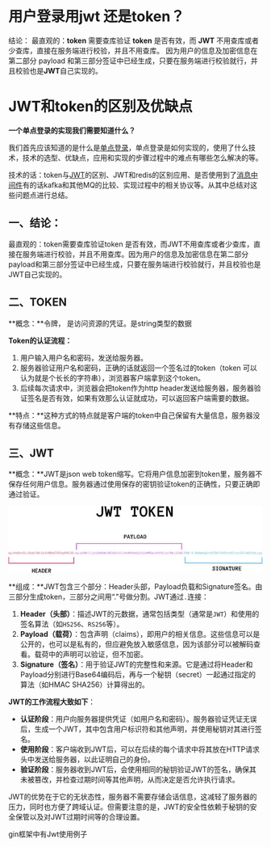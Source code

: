 # 用户登录用jwt 还是token？

结论： 最直观的：**token** 需要查库验证 **token** 是否有效，而 **JWT** 不用查库或者少查库，直接在服务端进行校验，并且不用查库。 因为用户的信息及加密信息在第二部分 payload 和第三部分签证中已经生成，只要在服务端进行校验就行，并且校验也是**JWT**自己实现的。

# JWT和token的区别及优缺点

**一个单点登录的实现我们需要知道什么？**

我们首先应该知道的是什么是[单点登录](https://so.csdn.net/so/search?q=单点登录&spm=1001.2101.3001.7020)，单点登录是如何实现的，使用了什么技术，技术的选型、优缺点，应用和实现的步骤过程中的难点有哪些怎么解决的等。

技术的话：token与[JWT](https://so.csdn.net/so/search?q=JWT&spm=1001.2101.3001.7020)的区别、JWT和redis的区别应用、是否使用到了[消息中间件](https://so.csdn.net/so/search?q=消息中间件&spm=1001.2101.3001.7020)有的话kafka和其他MQ的比较、实现过程中的相关协议等。从其中总结对这些问题点进行总结。

## 一、结论：

最直观的：token需要查库验证token 是否有效，而JWT不用查库或者少查库，直接在服务端进行校验，并且不用查库。因为用户的信息及加密信息在第二部分payload和第三部分签证中已经生成，只要在服务端进行校验就行，并且校验也是JWT自己实现的。

## 二、TOKEN

**概念：**令牌， 是访问资源的凭证。是string类型的数据

**Token的认证流程：**

1. 用户输入用户名和密码，发送给服务器。
2. 服务器验证用户名和密码，正确的话就返回一个签名过的token（token 可以认为就是个长长的字符串），浏览器客户端拿到这个token。
3. 后续每次请求中，浏览器会把token作为http header发送给服务器，服务器验证签名是否有效，如果有效那么认证就成功，可以返回客户端需要的数据。

**特点：**这种方式的特点就是客户端的token中自己保留有大量信息，服务器没有存储这些信息。







## 三、JWT

**概念：**JWT是json web token缩写。它将用户信息加密到token里，服务器不保存任何用户信息。服务器通过使用保存的密钥验证token的正确性，只要正确即通过验证。

![img](./assets/xrvp4pjty8.png)

**组成：**JWT包含三个部分：Header头部，Payload负载和Signature签名。由三部分生成token，三部分之间用“.”号做分割。JWT通过`.`连接：

1. **Header（头部）**：描述JWT的元数据，通常包括类型（通常是`JWT`）和使用的签名算法（如`HS256`、`RS256`等）。
2. **Payload（载荷）**：包含声明（claims），即用户的相关信息。这些信息可以是公开的，也可以是私有的，但应避免放入敏感信息，因为该部分可以被解码查看。载荷中的声明可以验证，但不加密。
3. **Signature（签名）**：用于验证JWT的完整性和来源。它是通过将Header和Payload分别进行Base64编码后，再与一个秘钥（secret）一起通过指定的算法（如HMAC SHA256）计算得出的。

**JWT的工作流程大致如下**：

- **认证阶段**：用户向服务器提供凭证（如用户名和密码）。服务器验证凭证无误后，生成一个JWT，其中包含用户标识符和其他声明，并使用秘钥对其进行签名。
- **使用阶段**：客户端收到JWT后，可以在后续的每个请求中将其放在HTTP请求头中发送给服务器，以此证明自己的身份。
- **验证阶段**：服务器收到JWT后，会使用相同的秘钥验证JWT的签名，确保其未被篡改，并检查过期时间等其他声明，从而决定是否允许执行请求。

JWT的优势在于它的无状态性，服务器不需要存储会话信息，这减轻了服务器的压力，同时也方便了跨域认证。但需要注意的是，JWT的安全性依赖于秘钥的安全保管以及对JWT过期时间等的合理设置。

gin框架中有Jwt使用例子

